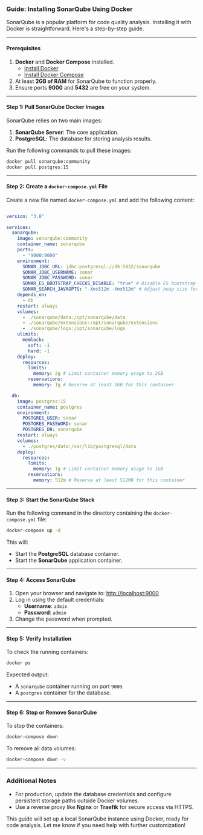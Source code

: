 ### Guide: Installing SonarQube Using Docker

SonarQube is a popular platform for code quality analysis. Installing it with Docker is straightforward. Here's a step-by-step guide.

---

#### **Prerequisites**
1. **Docker** and **Docker Compose** installed.
   - [Install Docker](https://docs.docker.com/get-docker/)
   - [Install Docker Compose](https://docs.docker.com/compose/install/)
2. At least **2GB of RAM** for SonarQube to function properly.
3. Ensure ports **9000** and **5432** are free on your system.

---

#### **Step 1: Pull SonarQube Docker Images**
SonarQube relies on two main images:
1. **SonarQube Server**: The core application.
2. **PostgreSQL**: The database for storing analysis results.

Run the following commands to pull these images:
```bash
docker pull sonarqube:community
docker pull postgres:15
```

---

#### **Step 2: Create a `docker-compose.yml` File**

Create a new file named `docker-compose.yml` and add the following content:
```yaml

version: "3.8"

services:
  sonarqube:
    image: sonarqube:community
    container_name: sonarqube
    ports:
      - "9000:9000"
    environment:
      SONAR_JDBC_URL: jdbc:postgresql://db:5432/sonarqube
      SONAR_JDBC_USERNAME: sonar
      SONAR_JDBC_PASSWORD: sonar
      SONAR_ES_BOOTSTRAP_CHECKS_DISABLE: "true" # Disable ES bootstrap checks for containers
      SONAR_SEARCH_JAVAOPTS: "-Xms512m -Xmx512m" # Adjust heap size for ES
    depends_on:
      - db
    restart: always
    volumes:
      - ./sonarqube/data:/opt/sonarqube/data
      - ./sonarqube/extensions:/opt/sonarqube/extensions
      - ./sonarqube/logs:/opt/sonarqube/logs
    ulimits:
      memlock:
        soft: -1
        hard: -1
    deploy:
      resources:
        limits:
          memory: 2g # Limit container memory usage to 2GB
        reservations:
          memory: 1g # Reserve at least 1GB for this container

  db:
    image: postgres:15
    container_name: postgres
    environment:
      POSTGRES_USER: sonar
      POSTGRES_PASSWORD: sonar
      POSTGRES_DB: sonarqube
    restart: always
    volumes:
      - ./postgres/data:/var/lib/postgresql/data
    deploy:
      resources:
        limits:
          memory: 1g # Limit container memory usage to 1GB
        reservations:
          memory: 512m # Reserve at least 512MB for this container

```

---

#### **Step 3: Start the SonarQube Stack**

Run the following command in the directory containing the `docker-compose.yml` file:
```bash
docker-compose up -d
```
This will:
- Start the **PostgreSQL** database container.
- Start the **SonarQube** application container.

---

#### **Step 4: Access SonarQube**
1. Open your browser and navigate to: [http://localhost:9000](http://localhost:9000)
2. Log in using the default credentials:
   - **Username**: `admin`
   - **Password**: `admin`
3. Change the password when prompted.

---

#### **Step 5: Verify Installation**

To check the running containers:
```bash
docker ps
```

Expected output:
- A `sonarqube` container running on port `9000`.
- A `postgres` container for the database.

---

#### **Step 6: Stop or Remove SonarQube**

To stop the containers:
```bash
docker-compose down
```

To remove all data volumes:
```bash
docker-compose down -v
```

---

### Additional Notes

- For production, update the database credentials and configure persistent storage paths outside Docker volumes.
- Use a reverse proxy like **Nginx** or **Traefik** for secure access via HTTPS.

This guide will set up a local SonarQube instance using Docker, ready for code analysis. Let me know if you need help with further customization!
